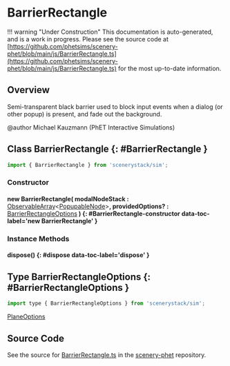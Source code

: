 # BarrierRectangle

!!! warning "Under Construction"
    This documentation is auto-generated, and is a work in progress. Please see the source code at
    [https://github.com/phetsims/scenery-phet/blob/main/js/BarrierRectangle.ts](https://github.com/phetsims/scenery-phet/blob/main/js/BarrierRectangle.ts) for the most up-to-date information.

## Overview

Semi-transparent black barrier used to block input events when a dialog (or other popup) is present, and fade out
the background.

@author Michael Kauzmann (PhET Interactive Simulations)

## Class BarrierRectangle {: #BarrierRectangle }


```js
import { BarrierRectangle } from 'scenerystack/sim';
```
### Constructor

#### new BarrierRectangle( modalNodeStack : <span style="font-weight: 400;">[ObservableArray](../axon/createObservableArray.md#ObservableArray)&lt;[PopupableNode](../sim/Popupable.md#PopupableNode)&gt;</span>, providedOptions? : <span style="font-weight: 400;">[BarrierRectangleOptions](../sim/BarrierRectangle.md#BarrierRectangleOptions)</span> ) {: #BarrierRectangle-constructor data-toc-label='new BarrierRectangle' }

### Instance Methods

#### dispose() {: #dispose data-toc-label='dispose' }



## Type BarrierRectangleOptions {: #BarrierRectangleOptions }


```js
import type { BarrierRectangleOptions } from 'scenerystack/sim';
```


[PlaneOptions](../scenery/Plane.md#PlaneOptions)



## Source Code

See the source for [BarrierRectangle.ts](https://github.com/phetsims/scenery-phet/blob/main/js/BarrierRectangle.ts) in the [scenery-phet](https://github.com/phetsims/scenery-phet) repository.
